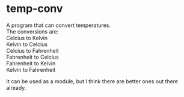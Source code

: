 # temp-conv
A program that can convert temperatures. \
The conversions are:\
Celcius to Kelvin\
Kelvin to Celcius\
Celcius to Fahrenheit\
Fahrenheit to Celcius\
Fahrenheit to Kelvin\
Kelvin to Fahrenheit

It can be used as a module, but I think there are better ones out there already.
